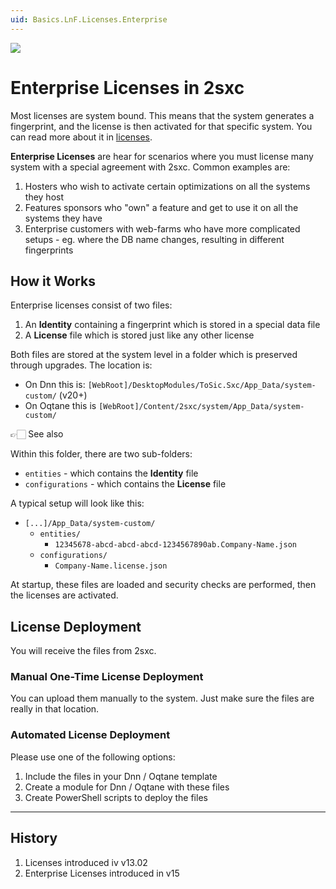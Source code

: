 ```yaml
---
uid: Basics.LnF.Licenses.Enterprise
---
```


<img src="~/assets/features/2sxc-patrons.svg" class="feature">

# Enterprise Licenses in 2sxc

Most licenses are system bound.
This means that the system generates a fingerprint, and the license is then activated for that specific system.
You can read more about it in [licenses](xref:Basics.LnF.Licenses.Index).

**Enterprise Licenses** are hear for scenarios where you must license many system with a special agreement with 2sxc.
Common examples are:

1. Hosters who wish to activate certain optimizations on all the systems they host
1. Features sponsors who "own" a feature and get to use it on all the systems they have
1. Enterprise customers with web-farms who have more complicated setups - eg. where the DB name changes, resulting in different fingerprints

## How it Works

Enterprise licenses consist of two files:

1. An **Identity** containing a fingerprint which is stored in a special data file
1. A **License** file which is stored just like any other license

Both files are stored at the system level in a folder which is preserved through upgrades.
The location is:

* On Dnn this is: `[WebRoot]/DesktopModules/ToSic.Sxc/App_Data/system-custom/` (v20+)
* On Oqtane this is `[WebRoot]/Content/2sxc/system/App_Data/system-custom/`

👉🏻 See also [](xref:Abyss.Platforms.Folders)

Within this folder, there are two sub-folders:

* `entities` - which contains the **Identity** file
* `configurations` - which contains the **License** file

A typical setup will look like this:

* `[...]/App_Data/system-custom/`
  * `entities/`
    * `12345678-abcd-abcd-abcd-1234567890ab.Company-Name.json`
  * `configurations/`
    * `Company-Name.license.json`

At startup, these files are loaded and security checks are performed, then the licenses are activated.

## License Deployment

You will receive the files from 2sxc.

### Manual One-Time License Deployment

You can upload them manually to the system.
Just make sure the files are really in that location.

### Automated License Deployment

Please use one of the following options:

1. Include the files in your Dnn / Oqtane template
1. Create a module for Dnn / Oqtane with these files
1. Create PowerShell scripts to deploy the files

---

## History

1. Licenses introduced iv v13.02
1. Enterprise Licenses introduced in v15
